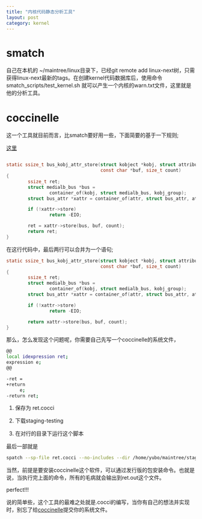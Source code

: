 ```yaml
---
title: "内核代码静态分析工具"
layout: post
category: kernel
---
```


# smatch

自己在本机的 ~/maintree/linux目录下，已经git remote add linux-next树，只需获得linux-next最新的tags。在创建kernel代码数据库后，使用命令smatch_scripts/test_kernel.sh 就可以产生一个内核的warn.txt文件，这里就是他的分析工具。

# coccinelle

这一个工具就目前而言，比smatch要好用一些，下面简要的基于一下规则;

[这里](https://kernelnewbies.org/JuliaLawall)

```c

static ssize_t bus_kobj_attr_store(struct kobject *kobj, struct attribute *attr,
                                   const char *buf, size_t count)
{
        ssize_t ret;
        struct medialb_bus *bus =
                container_of(kobj, struct medialb_bus, kobj_group);
        struct bus_attr *xattr = container_of(attr, struct bus_attr, attr);

        if (!xattr->store)
                return -EIO;

        ret = xattr->store(bus, buf, count);
        return ret;
}
```

在这行代码中，最后两行可以合并为一个语句;

```c
static ssize_t bus_kobj_attr_store(struct kobject *kobj, struct attribute *attr,
                                   const char *buf, size_t count)
{
        ssize_t ret;
        struct medialb_bus *bus =
                container_of(kobj, struct medialb_bus, kobj_group);
        struct bus_attr *xattr = container_of(attr, struct bus_attr, attr);

        if (!xattr->store)
                return -EIO;

        return xattr->store(bus, buf, count);
}
```

那么，怎么发现这个问题呢，你需要自己先写一个coccinelle的系统文件，

```bash
@@
local idexpression ret;
expression e;
@@

-ret =
+return
     e;
-return ret;
```

1. 保存为 ret.cocci

2. 下载staging-testing

3. 在对行的目录下运行这个脚本

最后一部就是


```bash
spatch --sp-file ret.cocci --no-includes --dir /home/yubo/maintree/staging/drivers/staging > ret.out
```

当然，前提是要安装coccinelle这个软件，可以通过发行版的包安装命令。也就是说，当执行完上面的命令，所有的毛病就会输出到ret.out这个文件。

perfect!!!

说的简单些，这个工具的最难之处就是.cocci的编写，当你有自己的想法并实现时，别忘了给[coccinelle](https://github.com/coccinelle/coccinelle)提交你的系统文件。
